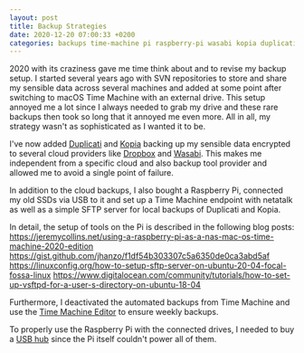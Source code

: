 ```yaml
---
layout: post
title: Backup Strategies
date: 2020-12-20 07:00:33 +0200
categories: backups time-machine pi raspberry-pi wasabi kopia duplicati
---
```


2020 with its craziness gave me time think about and to revise my backup setup.
I started several years ago with SVN repositories to store and share my sensible data across several machines and added at some point after switching to macOS Time Machine with an external drive.
This setup annoyed me a lot since I always needed to grab my drive and these rare backups then took so long that it annoyed me even more.
All in all, my strategy wasn't as sophisticated as I wanted it to be.

I've now added [Duplicati](https://www.duplicati.com/) and [Kopia](https://kopia.io/) backing up my sensible data encrypted to several cloud providers like [Dropbox](https://www.dropbox.com/) and [Wasabi](https://wasabi.com/). This makes me independent from a specific cloud and also backup tool provider and allowed me to avoid a single point of failure.

In addition to the cloud backups, I also bought a Raspberry Pi, connected my old SSDs via USB to it and set up a Time Machine endpoint with netatalk as well as a simple SFTP server for local backups of Duplicati and Kopia.

In detail, the setup of tools on the Pi is described in the following blog posts:
<https://jeremycollins.net/using-a-raspberry-pi-as-a-nas-mac-os-time-machine-2020-edition>
<https://gist.github.com/jhanzo/f1df54b303307c5a6350de0ca3abd5af>
<https://linuxconfig.org/how-to-setup-sftp-server-on-ubuntu-20-04-focal-fossa-linux>
<https://www.digitalocean.com/community/tutorials/how-to-set-up-vsftpd-for-a-user-s-directory-on-ubuntu-18-04>

Furthermore, I deactivated the automated backups from Time Machine and use the [Time Machine Editor](https://tclementdev.com/timemachineeditor/) to ensure weekly backups.

To properly use the Raspberry Pi with the connected drives, I needed to buy a [USB hub](https://www.amazon.de/gp/product/B07P6MPXJ7/ref=ppx_yo_dt_b_asin_title_o04_s00?ie=UTF8&psc=1) since the Pi itself couldn't power all of them.
